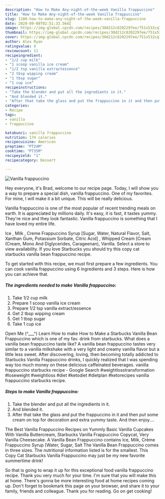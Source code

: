 ```yaml
---
description: "How to Make Any-night-of-the-week Vanilla frappuccino"
title: "How to Make Any-night-of-the-week Vanilla frappuccino"
slug: 1100-how-to-make-any-night-of-the-week-vanilla-frappuccino
date: 2020-09-08T02:51:33.564Z
image: https://img-global.cpcdn.com/recipes/30d212c8202297ee/751x532cq70/vanilla-frappuccino-recipe-main-photo.jpg
thumbnail: https://img-global.cpcdn.com/recipes/30d212c8202297ee/751x532cq70/vanilla-frappuccino-recipe-main-photo.jpg
cover: https://img-global.cpcdn.com/recipes/30d212c8202297ee/751x532cq70/vanilla-frappuccino-recipe-main-photo.jpg
author: Alex Ryan
ratingvalue: 4
reviewcount: 11
recipeingredient:
- "1/2 cup milk"
- "1 scoop vanilla ice cream"
- "1/2 tsp vanilla extractessence"
- "2 tbsp wipping cream"
- "1 tbsp sugar"
- "1 cup ice"
recipeinstructions:
- "Take the blender and put all the ingredients in it."
- "And blended it."
- "After that take the glass and put the frappuccino in it and then put some cream on top for decoration and extra yummy taste. And then enjoy...."
categories:
- Recipe
tags:
- vanilla
- frappuccino

katakunci: vanilla frappuccino 
nutrition: 174 calories
recipecuisine: American
preptime: "PT24M"
cooktime: "PT35M"
recipeyield: "1"
recipecategory: Dessert

---
```



![Vanilla frappuccino](https://img-global.cpcdn.com/recipes/30d212c8202297ee/751x532cq70/vanilla-frappuccino-recipe-main-photo.jpg)

Hey everyone, it's Brad, welcome to our recipe page. Today, I will show you a way to prepare a special dish, vanilla frappuccino. One of my favorites. For mine, I will make it a bit unique. This will be really delicious.

Vanilla frappuccino is one of the most popular of recent trending meals on earth. It is appreciated by millions daily. It's easy, it is fast, it tastes yummy. They're nice and they look fantastic. Vanilla frappuccino is something that I have loved my entire life.

Ice , Milk , Creme Frappuccino Syrup [Sugar, Water, Natural Flavor, Salt, Xanthan Gum, Potassium Sorbate, Citric Acid] , Whipped Cream [Cream (Cream, Mono And Diglycerides, Carageenan), Vanilla. Select a store to view availability. If you love Starbucks you should try this copy cat starbucks vanilla bean frappuccino recipe.


To get started with this recipe, we must first prepare a few ingredients. You can cook vanilla frappuccino using 6 ingredients and 3 steps. Here is how you can achieve that.

<!--inarticleads1-->

##### The ingredients needed to make Vanilla frappuccino:

1. Take 1/2 cup milk
1. Prepare 1 scoop vanilla ice cream
1. Prepare 1/2 tsp vanilla extract/essence
1. Get 2 tbsp wipping cream
1. Get 1 tbsp sugar
1. Take 1 cup ice


Open Me (^___^) Learn How to make How to Make a Starbucks Vanilla Bean Frappuccino which is one of my fav. drink from starbucks. What does a vanilla bean frappuccino taste like? A vanilla bean frappuccino tastes very similar to a vanilla milkshake with a very light and creamy vanilla flavor but a little less sweet. After discovering, loving, then becoming totally addicted to Starbucks Vanilla Frappuccino drinks, I quickly realized that I was spending way too much money on these delicious caffeinated beverages. vanilla frappuccino starbucks recipe - Google Search #weightlosstransformation #loseweight #weightloss #diet #ketodiet #dietplan #ketorecipes vanilla frappuccino starbucks recipe. 

<!--inarticleads2-->

##### Steps to make Vanilla frappuccino:

1. Take the blender and put all the ingredients in it.
1. And blended it.
1. After that take the glass and put the frappuccino in it and then put some cream on top for decoration and extra yummy taste. And then enjoy....


The Best Vanilla Frappuccino Recipes on Yummly Basic Vanilla Cupcakes With Vanilla Buttercream, Starbucks Vanilla Frappuccino Copycat, Very Vanilla Cheesecake. A Vanilla Bean Frappuccino contains Ice, Milk, Crème Frappuccino Syrup [Water, Sugar, Salt The Vanilla Bean Frappuccino comes in three sizes. The nutritional information listed is for the smallest. This Copy Cat Starbucks Vanilla Frappuccino may just be my new favorite summertime drink! 

So that is going to wrap it up for this exceptional food vanilla frappuccino recipe. Thank you very much for your time. I'm sure that you will make this at home. There's gonna be more interesting food at home recipes coming up. Don't forget to bookmark this page on your browser, and share it to your family, friends and colleague. Thank you for reading. Go on get cooking!
